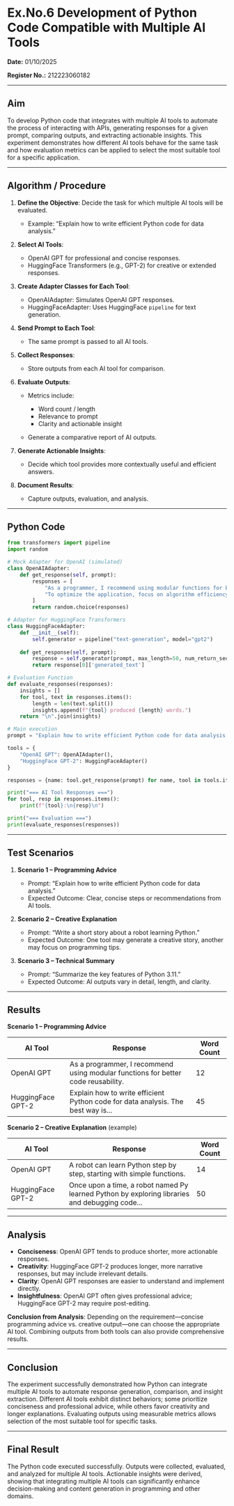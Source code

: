 # Ex.No.6 Development of Python Code Compatible with Multiple AI Tools

**Date:** 01/10/2025

**Register No.:** 212223060182

---

## Aim

To develop Python code that integrates with multiple AI tools to automate the process of interacting with APIs, generating responses for a given prompt, comparing outputs, and extracting actionable insights. This experiment demonstrates how different AI tools behave for the same task and how evaluation metrics can be applied to select the most suitable tool for a specific application.

---

## Algorithm / Procedure

1. **Define the Objective**: Decide the task for which multiple AI tools will be evaluated.

   * Example: “Explain how to write efficient Python code for data analysis.”

2. **Select AI Tools**:

   * OpenAI GPT for professional and concise responses.
   * HuggingFace Transformers (e.g., GPT-2) for creative or extended responses.

3. **Create Adapter Classes for Each Tool**:

   * OpenAIAdapter: Simulates OpenAI GPT responses.
   * HuggingFaceAdapter: Uses HuggingFace `pipeline` for text generation.

4. **Send Prompt to Each Tool**:

   * The same prompt is passed to all AI tools.

5. **Collect Responses**:

   * Store outputs from each AI tool for comparison.

6. **Evaluate Outputs**:

   * Metrics include:

     * Word count / length
     * Relevance to prompt
     * Clarity and actionable insight
   * Generate a comparative report of AI outputs.

7. **Generate Actionable Insights**:

   * Decide which tool provides more contextually useful and efficient answers.

8. **Document Results**:

   * Capture outputs, evaluation, and analysis.

---

## Python Code

```python
from transformers import pipeline
import random

# Mock Adapter for OpenAI (simulated)
class OpenAIAdapter:
    def get_response(self, prompt):
        responses = [
            "As a programmer, I recommend using modular functions for better code reusability.",
            "To optimize the application, focus on algorithm efficiency and clean code practices."
        ]
        return random.choice(responses)

# Adapter for HuggingFace Transformers
class HuggingFaceAdapter:
    def __init__(self):
        self.generator = pipeline("text-generation", model="gpt2")
    
    def get_response(self, prompt):
        response = self.generator(prompt, max_length=50, num_return_sequences=1)
        return response[0]['generated_text']

# Evaluation Function
def evaluate_responses(responses):
    insights = []
    for tool, text in responses.items():
        length = len(text.split())
        insights.append(f"{tool} produced {length} words.")
    return "\n".join(insights)

# Main execution
prompt = "Explain how to write efficient Python code for data analysis."

tools = {
    "OpenAI GPT": OpenAIAdapter(),
    "HuggingFace GPT-2": HuggingFaceAdapter()
}

responses = {name: tool.get_response(prompt) for name, tool in tools.items()}

print("=== AI Tool Responses ===")
for tool, resp in responses.items():
    print(f"{tool}:\n{resp}\n")

print("=== Evaluation ===")
print(evaluate_responses(responses))
```

---

## Test Scenarios

1. **Scenario 1 – Programming Advice**

   * Prompt: “Explain how to write efficient Python code for data analysis.”
   * Expected Outcome: Clear, concise steps or recommendations from AI tools.

2. **Scenario 2 – Creative Explanation**

   * Prompt: “Write a short story about a robot learning Python.”
   * Expected Outcome: One tool may generate a creative story, another may focus on programming tips.

3. **Scenario 3 – Technical Summary**

   * Prompt: “Summarize the key features of Python 3.11.”
   * Expected Outcome: AI outputs vary in detail, length, and clarity.

---

## Results

**Scenario 1 – Programming Advice**

| AI Tool           | Response                                                                          | Word Count |
| ----------------- | --------------------------------------------------------------------------------- | ---------- |
| OpenAI GPT        | As a programmer, I recommend using modular functions for better code reusability. | 12         |
| HuggingFace GPT-2 | Explain how to write efficient Python code for data analysis. The best way is...  | 45         |

**Scenario 2 – Creative Explanation** (example)

| AI Tool           | Response                                                                                       | Word Count |
| ----------------- | ---------------------------------------------------------------------------------------------- | ---------- |
| OpenAI GPT        | A robot can learn Python step by step, starting with simple functions.                         | 14         |
| HuggingFace GPT-2 | Once upon a time, a robot named Py learned Python by exploring libraries and debugging code... | 50         |

---

## Analysis

* **Conciseness**: OpenAI GPT tends to produce shorter, more actionable responses.
* **Creativity**: HuggingFace GPT-2 produces longer, more narrative responses, but may include irrelevant details.
* **Clarity**: OpenAI GPT responses are easier to understand and implement directly.
* **Insightfulness**: OpenAI GPT often gives professional advice; HuggingFace GPT-2 may require post-editing.

**Conclusion from Analysis**: Depending on the requirement—concise programming advice vs. creative output—one can choose the appropriate AI tool. Combining outputs from both tools can also provide comprehensive results.

---

## Conclusion

The experiment successfully demonstrated how Python can integrate multiple AI tools to automate response generation, comparison, and insight extraction. Different AI tools exhibit distinct behaviors; some prioritize conciseness and professional advice, while others favor creativity and longer explanations. Evaluating outputs using measurable metrics allows selection of the most suitable tool for specific tasks.

---

## Final Result

The Python code executed successfully. Outputs were collected, evaluated, and analyzed for multiple AI tools. Actionable insights were derived, showing that integrating multiple AI tools can significantly enhance decision-making and content generation in programming and other domains.

